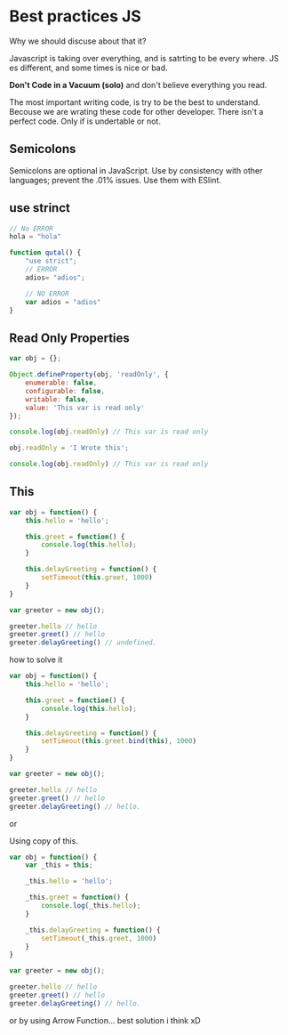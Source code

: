 # Best practices JS

Why we should discuse about that it?

Javascript is taking over everything, and is satrting to be every where. JS es different, and some times is nice or bad.

**Don't Code in a Vacuum (solo)** and don't believe everything you read.

The most important writing code, is try to be the best to understand. Becouse we are wrating these code for other developer. There isn't a perfect code. Only if is undertable or not.

## Semicolons

Semicolons are optional in JavaScript. Use by consistency with other languages; prevent the .01% issues.
Use them with ESlint.

## use strinct

```js
// No ERROR
hola = "hola"

function qutal() {
    "use strict";
    // ERROR
    adios= "adios";

    // NO ERROR
    var adios = "adios"
}
```

## Read Only Properties

```js
var obj = {};

Object.defineProperty(obj, 'readOnly', {
    enumerable: false,
    configurable: false,
    writable: false,
    value: 'This var is read only'
});

console.log(obj.readOnly) // This var is read only

obj.readOnly = 'I Wrote this';

console.log(obj.readOnly) // This var is read only

```

## This

```js
var obj = function() {
    this.hello = 'hello';

    this.greet = function() {
        console.log(this.hello);
    }

    this.delayGreeting = function() {
        setTimeout(this.greet, 1000)
    }
}

var greeter = new obj();

greeter.hello // hello
greeter.greet() // hello
greeter.delayGreeting() // undefined.

```

how to solve it

```js
var obj = function() {
    this.hello = 'hello';

    this.greet = function() {
        console.log(this.hello);
    }

    this.delayGreeting = function() {
        setTimeout(this.greet.bind(this), 1000)
    }
}

var greeter = new obj();

greeter.hello // hello
greeter.greet() // hello
greeter.delayGreeting() // hello.

```

or

Using copy of this.

```js
var obj = function() {
    var _this = this;

    _this.hello = 'hello';

    _this.greet = function() {
        console.log(_this.hello);
    }

    _this.delayGreeting = function() {
        setTimeout(_this.greet, 1000)
    }
}

var greeter = new obj();

greeter.hello // hello
greeter.greet() // hello
greeter.delayGreeting() // hello.

```

or by using Arrow Function... best solution i think xD
